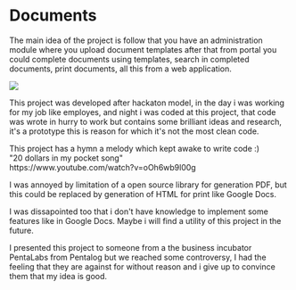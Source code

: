 Documents
=========
<p>
The main idea of the project is follow that you have an administration module where you upload document templates after that from portal you could complete documents using templates, search in completed documents, print documents, all this from a web application.
</p>
<img src="http://i.imgur.com/QXdXWhf.png?1">
<p>
This project was developed after hackaton model, in the day i was working for my job like employes, and night i was coded at this project, that code was wrote in hurry to work but contains some brilliant ideas and research, it's a prototype this is reason for which it's not the most clean code.
</p>
<p>
This project has a hymn a melody which kept awake to write code :)<br/>
"20 dollars in my pocket song"<br/>
https://www.youtube.com/watch?v=oOh6wb9l00g<br/>
</p>
<p>
I was annoyed by limitation of a open source library for generation PDF, but this could be replaced by generation of HTML for print like Google Docs.
</p>
<p>
<p>
I was dissapointed too that i don't have knowledge to implement some features like in Google Docs. Maybe i will find a utility of this project in the future. 
</p>
<p>
I presented this project to someone from a the business incubator PentaLabs from Pentalog but we reached some controversy, I had the feeling that they are against for without reason and i give up to convince them that my idea is good.
</p>
